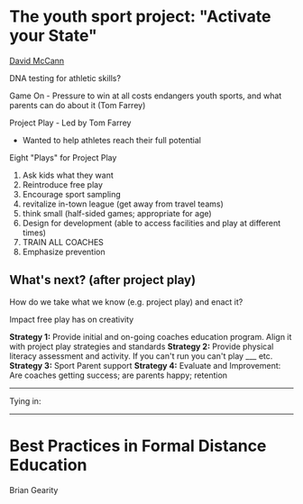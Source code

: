 # The youth sport project: "Activate your State"

[David McCann](david@youthsportproject.org)

DNA testing for athletic skills?

Game On - Pressure to win at all costs endangers youth sports, and what parents can do about it (Tom Farrey)

Project Play - Led by Tom Farrey
  - Wanted to help athletes reach their full potential

Eight "Plays" for Project Play

1. Ask kids what they want
2. Reintroduce free play
3. Encourage sport sampling
4. revitalize in-town league (get away from travel teams)
5. think small (half-sided games; appropriate for age)
6. Design for development (able to access facilities and play at different times)
7. TRAIN ALL COACHES
8. Emphasize prevention

## What's next? (after project play)

How do we take what we know (e.g. project play) and enact it?

Impact free play has on creativity

**Strategy 1:** Provide initial and on-going coaches education program. Align it with project play strategies and standards
**Strategy 2:** Provide physical literacy assessment and activity. If you can't run you can't play ___ etc.
**Strategy 3:** Sport Parent support
**Strategy 4:** Evaluate and Improvement: Are coaches getting success; are parents happy; retention

----
Tying in:


-----

# Best Practices in Formal Distance Education
Brian Gearity
